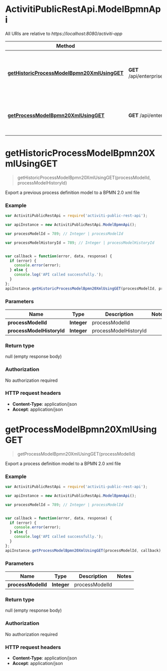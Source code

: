 # ActivitiPublicRestApi.ModelBpmnApi

All URIs are relative to *https://localhost:8080/activiti-app*

Method | HTTP request | Description
------------- | ------------- | -------------
[**getHistoricProcessModelBpmn20XmlUsingGET**](ModelBpmnApi.md#getHistoricProcessModelBpmn20XmlUsingGET) | **GET** /api/enterprise/models/{processModelId}/history/{processModelHistoryId}/bpmn20 | Export a previous process definition model to a BPMN 2.0 xml file
[**getProcessModelBpmn20XmlUsingGET**](ModelBpmnApi.md#getProcessModelBpmn20XmlUsingGET) | **GET** /api/enterprise/models/{processModelId}/bpmn20 | Export a process definition model to a BPMN 2.0 xml file


<a name="getHistoricProcessModelBpmn20XmlUsingGET"></a>
# **getHistoricProcessModelBpmn20XmlUsingGET**
> getHistoricProcessModelBpmn20XmlUsingGET(processModelId, processModelHistoryId)

Export a previous process definition model to a BPMN 2.0 xml file

### Example
```javascript
var ActivitiPublicRestApi = require('activiti-public-rest-api');

var apiInstance = new ActivitiPublicRestApi.ModelBpmnApi();

var processModelId = 789; // Integer | processModelId

var processModelHistoryId = 789; // Integer | processModelHistoryId


var callback = function(error, data, response) {
  if (error) {
    console.error(error);
  } else {
    console.log('API called successfully.');
  }
};
apiInstance.getHistoricProcessModelBpmn20XmlUsingGET(processModelId, processModelHistoryId, callback);
```

### Parameters

Name | Type | Description  | Notes
------------- | ------------- | ------------- | -------------
 **processModelId** | **Integer**| processModelId | 
 **processModelHistoryId** | **Integer**| processModelHistoryId | 

### Return type

null (empty response body)

### Authorization

No authorization required

### HTTP request headers

 - **Content-Type**: application/json
 - **Accept**: application/json

<a name="getProcessModelBpmn20XmlUsingGET"></a>
# **getProcessModelBpmn20XmlUsingGET**
> getProcessModelBpmn20XmlUsingGET(processModelId)

Export a process definition model to a BPMN 2.0 xml file

### Example
```javascript
var ActivitiPublicRestApi = require('activiti-public-rest-api');

var apiInstance = new ActivitiPublicRestApi.ModelBpmnApi();

var processModelId = 789; // Integer | processModelId


var callback = function(error, data, response) {
  if (error) {
    console.error(error);
  } else {
    console.log('API called successfully.');
  }
};
apiInstance.getProcessModelBpmn20XmlUsingGET(processModelId, callback);
```

### Parameters

Name | Type | Description  | Notes
------------- | ------------- | ------------- | -------------
 **processModelId** | **Integer**| processModelId | 

### Return type

null (empty response body)

### Authorization

No authorization required

### HTTP request headers

 - **Content-Type**: application/json
 - **Accept**: application/json


